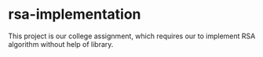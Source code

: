 # rsa-implementation
This project is our college assignment, which requires our to implement RSA algorithm without help of library.
